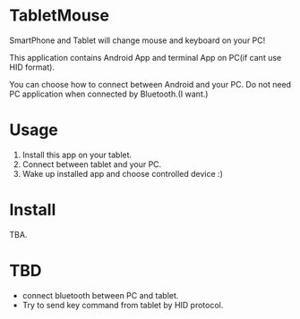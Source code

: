 # TabletMouse
SmartPhone and Tablet will change mouse and keyboard on your PC!

This application contains Android App and terminal App on PC(if cant use HID format).

You can choose how to connect between Android and your PC.
Do not need PC application when connected by Bluetooth.(I want.)

<!-- # Demo -->

# Usage
1. Install this app on your tablet.
1. Connect between tablet and your PC.
1. Wake up installed app and choose controlled device :)

# Install
TBA.

# TBD
* connect bluetooth between PC and tablet.
* Try to send key command from tablet by HID protocol.